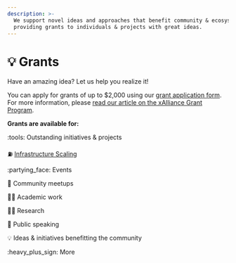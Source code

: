 ```yaml
---
description: >-
  We support novel ideas and approaches that benefit community & ecosystem by
  providing grants to individuals & projects with great ideas.
---
```


# 💡 Grants

Have an amazing idea? Let us help you realize it!

You can apply for grants of up to $2,000 using our [grant application form](https://www.grants.xalliance.io). For more information, please [read our article on the xAlliance Grant Program](https://medium.com/@xAlliance/introducing-the-xalliance-grant-program-a978a1a449ea).

**Grants are available for:**

:tools: Outstanding initiatives & projects

:fuelpump: [Infrastructure Scaling](https://medium.com/@xAlliance/introducing-the-building-blocks-grant-program-757b892a8579)

:partying\_face: Events

:beers: Community meetups

:teacher: Academic work

:scientist: Research

:loudspeaker: Public speaking

:bulb: Ideas & initiatives benefitting the community

:heavy\_plus\_sign: More

